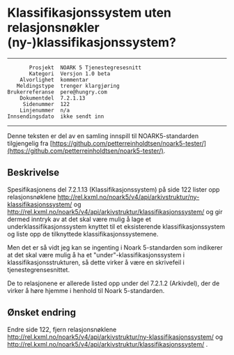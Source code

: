 Klassifikasjonssystem uten relasjonsnøkler (ny-)klassifikasjonssystem?
======================================================================

 ------------------  ---------------------------------
           Prosjekt  NOARK 5 Tjenestegresesnitt
           Kategori  Versjon 1.0 beta
        Alvorlighet  kommentar
       Meldingstype  trenger klargjøring
    Brukerreferanse  pere@hungry.com
        Dokumentdel  7.2.1.13
         Sidenummer  122
        Linjenummer  n/a
    Innsendingsdato  ikke sendt inn
 ------------------  ---------------------------------

Denne teksten er del av en samling innspill til NOARK5-standarden
tilgjengelig fra [https://github.com/petterreinholdtsen/noark5-tester/](https://github.com/petterreinholdtsen/noark5-tester/).

Beskrivelse
-----------

Spesifikasjonens del 7.2.1.13 (Klassifikasjonssystem) på side 122
lister opp relasjonsnøklene
http://rel.kxml.no/noark5/v4/api/arkivstruktur/ny-klassifikasjonssystem/
og
http://rel.kxml.no/noark5/v4/api/arkivstruktur/klassifikasjonssystem/
og gir dermed inntryk av at det skal være mulig å lage et
underklassifikasjonssystem knyttet til et eksisterende
klassifikasjonssystem og liste opp de tilknyttede
klassifikasjonssystemene.

Men det er så vidt jeg kan se ingenting i Noark 5-standarden som
indikerer at det skal være mulig å ha et "under"-klassifikasjonssystem
i klassifikasjonsstrukturen, så dette virker å være en skrivefeil i
tjenestegrensesnittet.

De to relasjonene er allerede listed opp under del 7.2.1.2 (Arkivdel),
der de virker å høre hjemme i henhold til Noark 5-standarden.

Ønsket endring
--------------

Endre side 122, fjern relasjonsnøklene
http://rel.kxml.no/noark5/v4/api/arkivstruktur/ny-klassifikasjonssystem/
og
http://rel.kxml.no/noark5/v4/api/arkivstruktur/klassifikasjonssystem/ .
